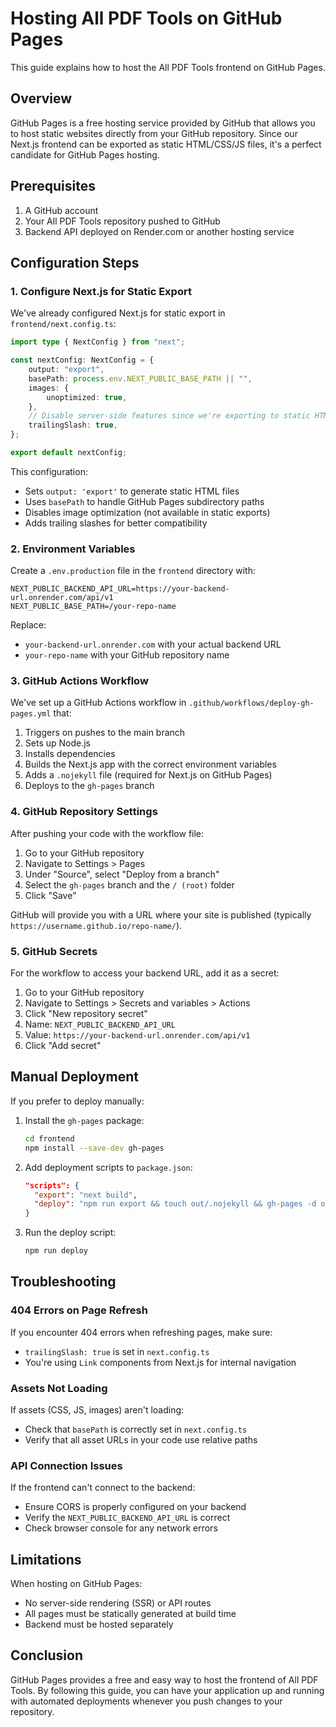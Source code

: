 # Hosting All PDF Tools on GitHub Pages

This guide explains how to host the All PDF Tools frontend on GitHub Pages.

## Overview

GitHub Pages is a free hosting service provided by GitHub that allows you to host static websites directly from your GitHub repository. Since our Next.js frontend can be exported as static HTML/CSS/JS files, it's a perfect candidate for GitHub Pages hosting.

## Prerequisites

1. A GitHub account
2. Your All PDF Tools repository pushed to GitHub
3. Backend API deployed on Render.com or another hosting service

## Configuration Steps

### 1. Configure Next.js for Static Export

We've already configured Next.js for static export in `frontend/next.config.ts`:

```typescript
import type { NextConfig } from "next";

const nextConfig: NextConfig = {
    output: "export",
    basePath: process.env.NEXT_PUBLIC_BASE_PATH || "",
    images: {
        unoptimized: true,
    },
    // Disable server-side features since we're exporting to static HTML
    trailingSlash: true,
};

export default nextConfig;
```

This configuration:

-   Sets `output: 'export'` to generate static HTML files
-   Uses `basePath` to handle GitHub Pages subdirectory paths
-   Disables image optimization (not available in static exports)
-   Adds trailing slashes for better compatibility

### 2. Environment Variables

Create a `.env.production` file in the `frontend` directory with:

```
NEXT_PUBLIC_BACKEND_API_URL=https://your-backend-url.onrender.com/api/v1
NEXT_PUBLIC_BASE_PATH=/your-repo-name
```

Replace:

-   `your-backend-url.onrender.com` with your actual backend URL
-   `your-repo-name` with your GitHub repository name

### 3. GitHub Actions Workflow

We've set up a GitHub Actions workflow in `.github/workflows/deploy-gh-pages.yml` that:

1. Triggers on pushes to the main branch
2. Sets up Node.js
3. Installs dependencies
4. Builds the Next.js app with the correct environment variables
5. Adds a `.nojekyll` file (required for Next.js on GitHub Pages)
6. Deploys to the `gh-pages` branch

### 4. GitHub Repository Settings

After pushing your code with the workflow file:

1. Go to your GitHub repository
2. Navigate to Settings > Pages
3. Under "Source", select "Deploy from a branch"
4. Select the `gh-pages` branch and the `/ (root)` folder
5. Click "Save"

GitHub will provide you with a URL where your site is published (typically `https://username.github.io/repo-name/`).

### 5. GitHub Secrets

For the workflow to access your backend URL, add it as a secret:

1. Go to your GitHub repository
2. Navigate to Settings > Secrets and variables > Actions
3. Click "New repository secret"
4. Name: `NEXT_PUBLIC_BACKEND_API_URL`
5. Value: `https://your-backend-url.onrender.com/api/v1`
6. Click "Add secret"

## Manual Deployment

If you prefer to deploy manually:

1. Install the `gh-pages` package:

    ```bash
    cd frontend
    npm install --save-dev gh-pages
    ```

2. Add deployment scripts to `package.json`:

    ```json
    "scripts": {
      "export": "next build",
      "deploy": "npm run export && touch out/.nojekyll && gh-pages -d out -t true"
    }
    ```

3. Run the deploy script:
    ```bash
    npm run deploy
    ```

## Troubleshooting

### 404 Errors on Page Refresh

If you encounter 404 errors when refreshing pages, make sure:

-   `trailingSlash: true` is set in `next.config.ts`
-   You're using `Link` components from Next.js for internal navigation

### Assets Not Loading

If assets (CSS, JS, images) aren't loading:

-   Check that `basePath` is correctly set in `next.config.ts`
-   Verify that all asset URLs in your code use relative paths

### API Connection Issues

If the frontend can't connect to the backend:

-   Ensure CORS is properly configured on your backend
-   Verify the `NEXT_PUBLIC_BACKEND_API_URL` is correct
-   Check browser console for any network errors

## Limitations

When hosting on GitHub Pages:

-   No server-side rendering (SSR) or API routes
-   All pages must be statically generated at build time
-   Backend must be hosted separately

## Conclusion

GitHub Pages provides a free and easy way to host the frontend of All PDF Tools. By following this guide, you can have your application up and running with automated deployments whenever you push changes to your repository.
